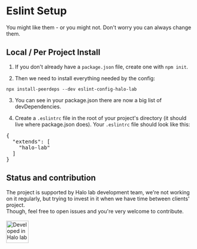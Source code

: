 <h1>Eslint Setup</h1>

<p>You might like them - or you might not. Don't worry you can always change them.</p>

<h2>Local / Per Project Install</h2>
<ol>
<li>
<p>If you don't already have a <code>package.json</code> file, create one with <code>npm init</code>.</p>
</li>
<li>
<p>Then we need to install everything needed by the config:</p>
</li>
</ol>
<pre><code>npx install-peerdeps --dev eslint-config-halo-lab
</code></pre>
<ol start="3">
<li>
<p>You can see in your package.json there are now a big list of devDependencies.</p>
</li>
<li>
<p>Create a <code>.eslintrc</code> file in the root of your project's directory (it should live where package.json does). Your <code>.eslintrc</code> file should look like this:</p>
</li>
</ol>
<div class="highlight highlight-source-json"><pre>{
  <span class="pl-s"><span class="pl-pds">"</span>extends<span class="pl-pds">"</span></span>: [
    <span class="pl-s"><span class="pl-pds">"</span>halo-lab<span class="pl-pds">"</span></span>
  ]
}</pre></div>

## Status and contribution
The project is supported by Halo lab development team, we're not working on it regularly, but trying to invest in it when we have time between clients' project. <br />
Though, feel free to open issues and you're very welcome to contribute. 
 <br />
  <br />
<a href="https://www.halo-lab.com/?utm_source=github-brifinator-3000">
    <img src="http://api.halo-lab.com/wp-content/uploads/dev_halo.svg" alt="Developed in Halo lab" height="60">
</a>
